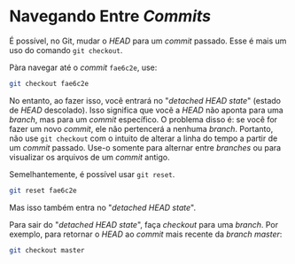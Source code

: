 # Navegando Entre _Commits_

É possível, no Git, mudar o _HEAD_ para um _commit_ passado. Esse é mais um
uso do comando `git checkout`.

Pàra navegar até o _commit_ `fae6c2e`, use:
```sh
git checkout fae6c2e
```

No entanto, ao fazer isso, você entrará no "_detached HEAD state_" (estado de
_HEAD_ descolado). Isso significa que você a _HEAD_ não aponta para uma
_branch_, mas para um _commit_ específico. O problema disso é: se você for fazer
um novo _commit_, ele não pertencerá a nenhuma _branch_. Portanto, não use
`git checkout` com o intuito de alterar a linha do tempo a partir de um _commit_
passado. Use-o somente para alternar entre _branches_ ou para visualizar os
arquivos de um _commit_ antigo.

Semelhantemente, é possível usar `git reset`.
```sh
git reset fae6c2e
```

Mas isso também entra no "_detached HEAD state_".

Para sair do "_detached HEAD state_", faça _checkout_ para uma _branch_.
Por exemplo, para retornar o _HEAD_ ao _commit_ mais recente da _branch_
_master_:
```sh
git checkout master
```
